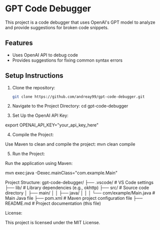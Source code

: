 # GPT Code Debugger

This project is a code debugger that uses OpenAI's GPT model to analyze and provide suggestions for broken code snippets.

## Features
- Uses OpenAI API to debug code
- Provides suggestions for fixing common syntax errors

## Setup Instructions
1. Clone the repository:
   ```bash
   git clone https://github.com/andreay99/gpt-code-debugger.git

2. Navigate to the Project Directory:
cd gpt-code-debugger

3. Set Up the OpenAI API Key:

export OPENAI_API_KEY="your_api_key_here"

4. Compile the Project:

Use Maven to clean and compile the project:
mvn clean compile

5. Run the Project:

Run the application using Maven:

mvn exec:java -Dexec.mainClass="com.example.Main"

Project Structure:
gpt-code-debugger/
├── .vscode/             # VS Code settings
├── lib/                 # Library dependencies (e.g., okhttp)
├── src/                 # Source code directory
│   ├── main/
│   │   ├── java/
│   │   │   └── com/example/Main.java  # Main Java file
├── pom.xml              # Maven project configuration file
├── README.md            # Project documentation (this file)

License:

This project is licensed under the MIT License.